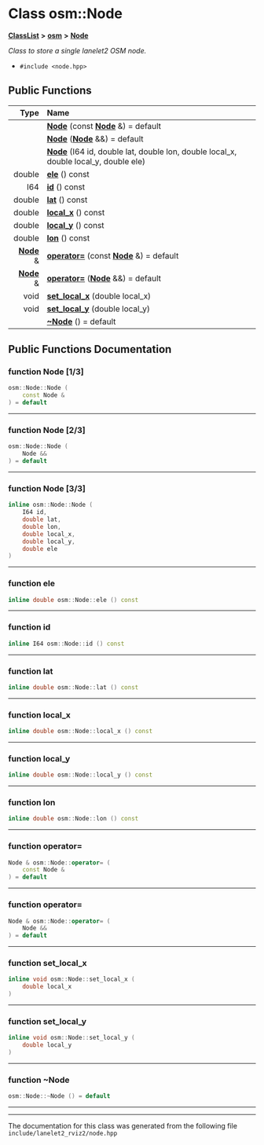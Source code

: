 

# Class osm::Node



[**ClassList**](annotated.md) **>** [**osm**](namespaceosm.md) **>** [**Node**](classosm_1_1Node.md)



_Class to store a single lanelet2 OSM node._ 

* `#include <node.hpp>`





































## Public Functions

| Type | Name |
| ---: | :--- |
|   | [**Node**](#function-node-13) (const [**Node**](classosm_1_1Node.md) &) = default<br> |
|   | [**Node**](#function-node-23) ([**Node**](classosm_1_1Node.md) &&) = default<br> |
|   | [**Node**](#function-node-33) (I64 id, double lat, double lon, double local\_x, double local\_y, double ele) <br> |
|  double | [**ele**](#function-ele) () const<br> |
|  I64 | [**id**](#function-id) () const<br> |
|  double | [**lat**](#function-lat) () const<br> |
|  double | [**local\_x**](#function-local_x) () const<br> |
|  double | [**local\_y**](#function-local_y) () const<br> |
|  double | [**lon**](#function-lon) () const<br> |
|  [**Node**](classosm_1_1Node.md) & | [**operator=**](#function-operator) (const [**Node**](classosm_1_1Node.md) &) = default<br> |
|  [**Node**](classosm_1_1Node.md) & | [**operator=**](#function-operator_1) ([**Node**](classosm_1_1Node.md) &&) = default<br> |
|  void | [**set\_local\_x**](#function-set_local_x) (double local\_x) <br> |
|  void | [**set\_local\_y**](#function-set_local_y) (double local\_y) <br> |
|   | [**~Node**](#function-node) () = default<br> |




























## Public Functions Documentation




### function Node [1/3]

```C++
osm::Node::Node (
    const Node &
) = default
```




<hr>



### function Node [2/3]

```C++
osm::Node::Node (
    Node &&
) = default
```




<hr>



### function Node [3/3]

```C++
inline osm::Node::Node (
    I64 id,
    double lat,
    double lon,
    double local_x,
    double local_y,
    double ele
) 
```




<hr>



### function ele 

```C++
inline double osm::Node::ele () const
```




<hr>



### function id 

```C++
inline I64 osm::Node::id () const
```




<hr>



### function lat 

```C++
inline double osm::Node::lat () const
```




<hr>



### function local\_x 

```C++
inline double osm::Node::local_x () const
```




<hr>



### function local\_y 

```C++
inline double osm::Node::local_y () const
```




<hr>



### function lon 

```C++
inline double osm::Node::lon () const
```




<hr>



### function operator= 

```C++
Node & osm::Node::operator= (
    const Node &
) = default
```




<hr>



### function operator= 

```C++
Node & osm::Node::operator= (
    Node &&
) = default
```




<hr>



### function set\_local\_x 

```C++
inline void osm::Node::set_local_x (
    double local_x
) 
```




<hr>



### function set\_local\_y 

```C++
inline void osm::Node::set_local_y (
    double local_y
) 
```




<hr>



### function ~Node 

```C++
osm::Node::~Node () = default
```




<hr>

------------------------------
The documentation for this class was generated from the following file `include/lanelet2_rviz2/node.hpp`


